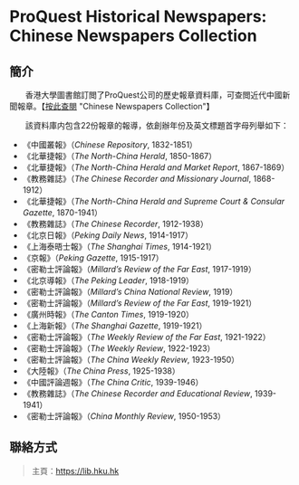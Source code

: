 # ProQuest Historical Newspapers: Chinese Newspapers Collection
## 簡介
　　香港大學圖書館訂閲了ProQuest公司的歷史報章資料庫，可查閲近代中國新聞報章。【[按此查閱](https://www-proquest-com.eproxy.lib.hku.hk/hnpchinesecollection/news/fromDatabasesLayer/index) "Chinese Newspapers Collection"】
  
　　該資料庫内包含22份報章的報導，依創辦年份及英文標題首字母列舉如下： 
- 《中國叢報》（*Chinese Repository*, 1832-1851）
- 《北華捷報》（*The North-China Herald*, 1850-1867）
- 《北華捷報》（*The North-China Herald and Market Report*, 1867-1869）
- 《教務雜誌》（*The Chinese Recorder and Missionary Journal*, 1868-1912）
- 《北華捷報》（*The North-China Herald and Supreme Court & Consular Gazette*, 1870-1941） 
- 《教務雜誌》（*The Chinese Recorder*, 1912-1938）
- 《北京日報》（*Peking Daily News*, 1914-1917）
- 《上海泰晤士報》（*The Shanghai Times*, 1914-1921）
- 《京報》（*Peking Gazette*, 1915-1917）
- 《密勒士評論報》（*Millard’s Review of the Far East*, 1917-1919）
- 《北京導報》（*The Peking Leader*, 1918-1919）
- 《密勒士評論報》（*Millard’s China National Review*, 1919）
- 《密勒士評論報》（*Millard’s Review of the Far East*, 1919-1921）
- 《廣州時報》（*The Canton Times*, 1919-1920）
- 《上海新報》（*The Shanghai Gazette*, 1919-1921）
- 《密勒士評論報》（*The Weekly Review of the Far East*, 1921-1922）
- 《密勒士評論報》（*The Weekly Review*, 1922-1923）
- 《密勒士評論報》（*The China Weekly Review*, 1923-1950）
- 《大陸報》（*The China Press*, 1925-1938）
- 《中國評論週報》（*The China Critic*, 1939-1946）
- 《教務雜誌》（*The Chinese Recorder and Educational Review*, 1939-1941）
- 《密勒士評論報》（*China Monthly Review*, 1950-1953）

## 聯絡方式
> 主頁：<https://lib.hku.hk>

